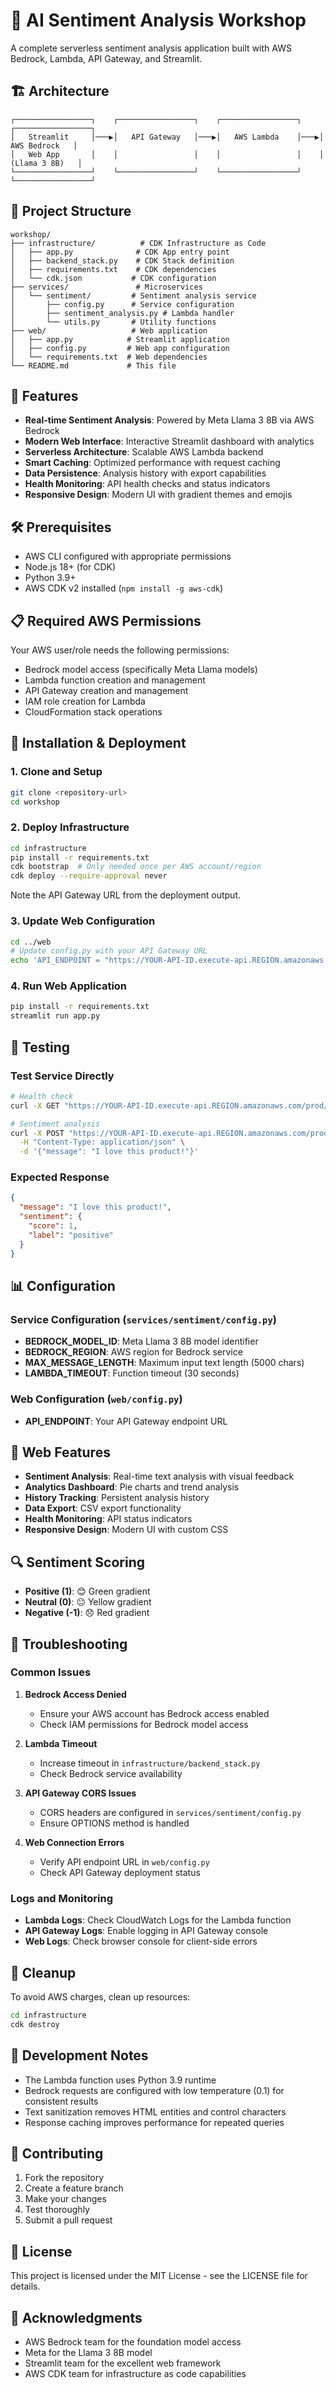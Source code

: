 # 🎯 AI Sentiment Analysis Workshop

A complete serverless sentiment analysis application built with AWS Bedrock, Lambda, API Gateway, and Streamlit.

## 🏗️ Architecture

```
┌─────────────────┐    ┌─────────────────┐    ┌─────────────────┐    ┌─────────────────┐
│   Streamlit     │───▶│   API Gateway   │───▶│   AWS Lambda    │───▶│   AWS Bedrock   │
│   Web App       │    │                 │    │                 │    │  (Llama 3 8B)   │
└─────────────────┘    └─────────────────┘    └─────────────────┘    └─────────────────┘
```

## 📁 Project Structure

```
workshop/
├── infrastructure/          # CDK Infrastructure as Code
│   ├── app.py              # CDK App entry point
│   ├── backend_stack.py    # CDK Stack definition
│   ├── requirements.txt    # CDK dependencies
│   └── cdk.json           # CDK configuration
├── services/               # Microservices
│   └── sentiment/         # Sentiment analysis service
│       ├── config.py      # Service configuration
│       ├── sentiment_analysis.py # Lambda handler
│       └── utils.py       # Utility functions
├── web/                   # Web application
│   ├── app.py            # Streamlit application
│   ├── config.py         # Web app configuration
│   └── requirements.txt  # Web dependencies
└── README.md             # This file
```

## 🚀 Features

- **Real-time Sentiment Analysis**: Powered by Meta Llama 3 8B via AWS Bedrock
- **Modern Web Interface**: Interactive Streamlit dashboard with analytics
- **Serverless Architecture**: Scalable AWS Lambda backend
- **Smart Caching**: Optimized performance with request caching
- **Data Persistence**: Analysis history with export capabilities
- **Health Monitoring**: API health checks and status indicators
- **Responsive Design**: Modern UI with gradient themes and emojis

## 🛠️ Prerequisites

- AWS CLI configured with appropriate permissions
- Node.js 18+ (for CDK)
- Python 3.9+
- AWS CDK v2 installed (`npm install -g aws-cdk`)

## 📋 Required AWS Permissions

Your AWS user/role needs the following permissions:
- Bedrock model access (specifically Meta Llama models)
- Lambda function creation and management
- API Gateway creation and management
- IAM role creation for Lambda
- CloudFormation stack operations

## 🔧 Installation & Deployment

### 1. Clone and Setup

```bash
git clone <repository-url>
cd workshop
```

### 2. Deploy Infrastructure

```bash
cd infrastructure
pip install -r requirements.txt
cdk bootstrap  # Only needed once per AWS account/region
cdk deploy --require-approval never
```

Note the API Gateway URL from the deployment output.

### 3. Update Web Configuration

```bash
cd ../web
# Update config.py with your API Gateway URL
echo 'API_ENDPOINT = "https://YOUR-API-ID.execute-api.REGION.amazonaws.com/prod/"' > config.py
```

### 4. Run Web Application

```bash
pip install -r requirements.txt
streamlit run app.py
```

## 🧪 Testing

### Test Service Directly

```bash
# Health check
curl -X GET "https://YOUR-API-ID.execute-api.REGION.amazonaws.com/prod/health"

# Sentiment analysis
curl -X POST "https://YOUR-API-ID.execute-api.REGION.amazonaws.com/prod/" \
  -H "Content-Type: application/json" \
  -d '{"message": "I love this product!"}'
```

### Expected Response

```json
{
  "message": "I love this product!",
  "sentiment": {
    "score": 1,
    "label": "positive"
  }
}
```

## 📊 Configuration

### Service Configuration (`services/sentiment/config.py`)

- **BEDROCK_MODEL_ID**: Meta Llama 3 8B model identifier
- **BEDROCK_REGION**: AWS region for Bedrock service
- **MAX_MESSAGE_LENGTH**: Maximum input text length (5000 chars)
- **LAMBDA_TIMEOUT**: Function timeout (30 seconds)

### Web Configuration (`web/config.py`)

- **API_ENDPOINT**: Your API Gateway endpoint URL

## 🎨 Web Features

- **Sentiment Analysis**: Real-time text analysis with visual feedback
- **Analytics Dashboard**: Pie charts and trend analysis
- **History Tracking**: Persistent analysis history
- **Data Export**: CSV export functionality
- **Health Monitoring**: API status indicators
- **Responsive Design**: Modern UI with custom CSS

## 🔍 Sentiment Scoring

- **Positive (1)**: 😊 Green gradient
- **Neutral (0)**: 😐 Yellow gradient  
- **Negative (-1)**: 😞 Red gradient

## 🚨 Troubleshooting

### Common Issues

1. **Bedrock Access Denied**
   - Ensure your AWS account has Bedrock access enabled
   - Check IAM permissions for Bedrock model access

2. **Lambda Timeout**
   - Increase timeout in `infrastructure/backend_stack.py`
   - Check Bedrock service availability

3. **API Gateway CORS Issues**
   - CORS headers are configured in `services/sentiment/config.py`
   - Ensure OPTIONS method is handled

4. **Web Connection Errors**
   - Verify API endpoint URL in `web/config.py`
   - Check API Gateway deployment status

### Logs and Monitoring

- **Lambda Logs**: Check CloudWatch Logs for the Lambda function
- **API Gateway Logs**: Enable logging in API Gateway console
- **Web Logs**: Check browser console for client-side errors

## 🧹 Cleanup

To avoid AWS charges, clean up resources:

```bash
cd infrastructure
cdk destroy
```

## 📝 Development Notes

- The Lambda function uses Python 3.9 runtime
- Bedrock requests are configured with low temperature (0.1) for consistent results
- Text sanitization removes HTML entities and control characters
- Response caching improves performance for repeated queries

## 🤝 Contributing

1. Fork the repository
2. Create a feature branch
3. Make your changes
4. Test thoroughly
5. Submit a pull request

## 📄 License

This project is licensed under the MIT License - see the LICENSE file for details.

## 🙏 Acknowledgments

- AWS Bedrock team for the foundation model access
- Meta for the Llama 3 8B model
- Streamlit team for the excellent web framework
- AWS CDK team for infrastructure as code capabilities